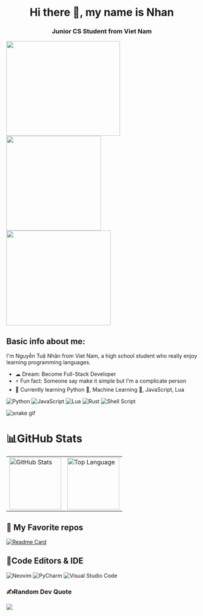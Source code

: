 <div align="center">
    <h1>Hi there 👋, my name is Nhan</h1>
    <h3></h3>
</div>
 
<div align="center">
    <h3>Junior CS Student from Viet Nam</h3>
</div>

<img src="https://github.com/iamverysimp1e/iamverysimp1e/blob/main/giphy.gif" width="300" height="250" allign='left' />   <img src="https://github.com/iamverysimp1e/iamverysimp1e/blob/main/giphy3.gif" width = "250" height = "250" allign='right' />  <img src="https://github.com/iamverysimp1e/iamverysimp1e/blob/main/giphy4.gif" width = "275" height = "250" allign='right' />

## Basic info about me:

I'm Nguyễn Tuệ Nhân from Viet Nam, a high school student who really enjoy learning programming languages.

- ☁  Dream: Become Full-Stack Developer
- ⚡ Fun fact: Someone say make it simple but I'm a complicate person
- 🌱 Currently learning Python 🐍, Machine Learning 🤖, JavaScript, Lua


![Python](https://img.shields.io/badge/python-3670A0?style=for-the-badge&logo=python&logoColor=ffdd54)
![JavaScript](https://img.shields.io/badge/javascript-%23323330.svg?style=for-the-badge&logo=javascript&logoColor=%23F7DF1E)
![Lua](https://img.shields.io/badge/lua-%232C2D72.svg?style=for-the-badge&logo=lua&logoColor=white)
![Rust](https://img.shields.io/badge/rust-%23000000.svg?style=for-the-badge&logo=rust&logoColor=white)
![Shell Script](https://img.shields.io/badge/shell_script-%23121011.svg?style=for-the-badge&logo=gnu-bash&logoColor=white)

![snake gif](https://github.com/iamverysimp1e/iamverysimp1e/blob/output/github-contribution-grid-snake.svg)

# 📊GitHub Stats

<!-- Github Stats -->
<div align="center">
  <table>
    <tr>
      <td><a href="#--------"><img height="137px" align="center" alt="GitHub Stats" src="https://github-readme-stats.vercel.app/api?username=iamverysimp1e&count_private=true&show_icons=true&include_all_commits=true&line_height=21&hide_border=true&theme=city_lights"/></a></td>
      <td><a href="#--------"><img height="137px" align="center" alt="Top Language" src="https://github-readme-stats.vercel.app/api/top-langs/?username=iamverysimp1e&layout=compact&line_height=21&hide_border=true&theme=city_lights"/></a></td>
    </tr>
  </table>
</div>

</details>
</div>

## 👾 My Favorite repos
[![Readme Card](https://github-readme-stats.vercel.app/api/pin/?username=iamverysimp1e&repo=Public-Dot-Files&hide_border=true&theme=city_lights)](https://github.com/iamverysimp1e/Public-Dot-Files)

## 📝Code Editors & IDE
![Neovim](https://img.shields.io/badge/NeoVim-%2357A143.svg?&style=for-the-badge&logo=neovim&logoColor=white)
![PyCharm](https://img.shields.io/badge/pycharm-143?style=for-the-badge&logo=pycharm&logoColor=black&color=black&labelColor=green)
![Visual Studio Code](https://img.shields.io/badge/Visual%20Studio%20Code-0078d7.svg?style=for-the-badge&logo=visual-studio-code&logoColor=white)

### ✍️Random Dev Quote
![](https://quotes-github-readme.vercel.app/api?type=horizontal&theme=merko)

